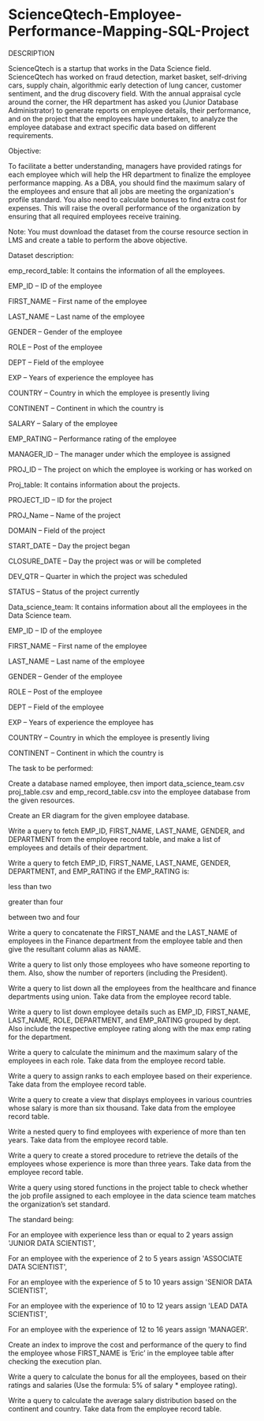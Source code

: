 # ScienceQtech-Employee-Performance-Mapping-SQL-Project
DESCRIPTION

ScienceQtech is a startup that works in the Data Science field. ScienceQtech has worked on fraud detection, market basket, self-driving cars, supply chain, algorithmic early detection of lung cancer, customer sentiment, and the drug discovery field. With the annual appraisal cycle around the corner, the HR department has asked you (Junior Database Administrator) to generate reports on employee details, their performance, and on the project that the employees have undertaken, to analyze the employee database and extract specific data based on different requirements.

 

Objective: 

To facilitate a better understanding, managers have provided ratings for each employee which will help the HR department to finalize the employee performance mapping. As a DBA, you should find the maximum salary of the employees and ensure that all jobs are meeting the organization's profile standard. You also need to calculate bonuses to find extra cost for expenses. This will raise the overall performance of the organization by ensuring that all required employees receive training.

 

Note: You must download the dataset from the course resource section in LMS and create a table to perform the above objective.


 

Dataset description:

 

emp_record_table: It contains the information of all the employees.

EMP_ID – ID of the employee

FIRST_NAME – First name of the employee

LAST_NAME – Last name of the employee

GENDER – Gender of the employee

ROLE – Post of the employee

DEPT – Field of the employee

EXP – Years of experience the employee has

COUNTRY – Country in which the employee is presently living

CONTINENT – Continent in which the country is

SALARY – Salary of the employee

EMP_RATING – Performance rating of the employee

MANAGER_ID – The manager under which the employee is assigned 

PROJ_ID – The project on which the employee is working or has worked on


 

Proj_table: It contains information about the projects.

PROJECT_ID – ID for the project

PROJ_Name – Name of the project

DOMAIN – Field of the project

START_DATE – Day the project began

CLOSURE_DATE – Day the project was or will be completed

DEV_QTR – Quarter in which the project was scheduled

STATUS – Status of the project currently

 

Data_science_team: It contains information about all the employees in the Data Science team.

EMP_ID – ID of the employee

FIRST_NAME – First name of the employee

LAST_NAME – Last name of the employee

GENDER – Gender of the employee

ROLE – Post of the employee

DEPT – Field of the employee

EXP – Years of experience the employee has

COUNTRY – Country in which the employee is presently living

CONTINENT – Continent in which the country is




 

The task to be performed: 

 

Create a database named employee, then import data_science_team.csv proj_table.csv and emp_record_table.csv into the employee database from the given resources.

 

Create an ER diagram for the given employee database.

 

Write a query to fetch EMP_ID, FIRST_NAME, LAST_NAME, GENDER, and DEPARTMENT from the employee record table, and make a list of employees and details of their department.

 

Write a query to fetch EMP_ID, FIRST_NAME, LAST_NAME, GENDER, DEPARTMENT, and EMP_RATING if the EMP_RATING is: 

less than two

greater than four 

between two and four

 

Write a query to concatenate the FIRST_NAME and the LAST_NAME of employees in the Finance department from the employee table and then give the resultant column alias as NAME.

 

Write a query to list only those employees who have someone reporting to them. Also, show the number of reporters (including the President).

Write a query to list down all the employees from the healthcare and finance departments using union. Take data from the employee record table.

 

Write a query to list down employee details such as EMP_ID, FIRST_NAME, LAST_NAME, ROLE, DEPARTMENT, and EMP_RATING grouped by dept. Also include the respective employee rating along with the max emp rating for the department.

 

Write a query to calculate the minimum and the maximum salary of the employees in each role. Take data from the employee record table.

 

Write a query to assign ranks to each employee based on their experience. Take data from the employee record table.

 

Write a query to create a view that displays employees in various countries whose salary is more than six thousand. Take data from the employee record table.

 

Write a nested query to find employees with experience of more than ten years. Take data from the employee record table.

 

Write a query to create a stored procedure to retrieve the details of the employees whose experience is more than three years. Take data from the employee record table.

 

Write a query using stored functions in the project table to check whether the job profile assigned to each employee in the data science team matches the organization’s set standard.

 

The standard being:

For an employee with experience less than or equal to 2 years assign 'JUNIOR DATA SCIENTIST',

For an employee with the experience of 2 to 5 years assign 'ASSOCIATE DATA SCIENTIST',

For an employee with the experience of 5 to 10 years assign 'SENIOR DATA SCIENTIST',

For an employee with the experience of 10 to 12 years assign 'LEAD DATA SCIENTIST',

For an employee with the experience of 12 to 16 years assign 'MANAGER'.

 

Create an index to improve the cost and performance of the query to find the employee whose FIRST_NAME is ‘Eric’ in the employee table after checking the execution plan.

 

Write a query to calculate the bonus for all the employees, based on their ratings and salaries (Use the formula: 5% of salary * employee rating).

 

Write a query to calculate the average salary distribution based on the continent and country. Take data from the employee record table.

